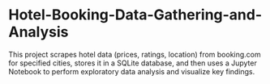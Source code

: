 # Hotel-Booking-Data-Gathering-and-Analysis
This project scrapes hotel data (prices, ratings, location) from booking.com for specified cities, stores it in a SQLite database, and then uses a Jupyter Notebook to perform exploratory data analysis and visualize key findings.
